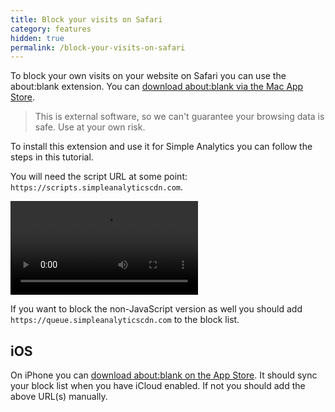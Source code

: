 ```yaml
---
title: Block your visits on Safari
category: features
hidden: true
permalink: /block-your-visits-on-safari
---
```


To block your own visits on your website on Safari you can use the about:blank extension. You can [download about:blank via the Mac App Store](https://apps.apple.com/us/app/about-blank/id1239207203).

> This is external software, so we can't guarantee your browsing data is safe. Use at your own risk.

To install this extension and use it for Simple Analytics you can follow the steps in this tutorial.

You will need the script URL at some point: `https://scripts.simpleanalyticscdn.com`.

<video controls class="border">
  <source src="https://assets.simpleanalytics.com/videos/docs/about-blank-mac-os-app/install-about-blank-on-mac-os.mp4" type="video/mp4">
  <source src="https://assets.simpleanalytics.com/videos/docs/about-blank-mac-os-app/install-about-blank-on-mac-os.webm" type="video/webm">
  <source src="https://assets.simpleanalytics.com/videos/docs/about-blank-mac-os-app/install-about-blank-on-mac-os.ogg" type="video/ogg">
  <source src="https://assets.simpleanalytics.com/videos/docs/about-blank-mac-os-app/install-about-blank-on-mac-os.wmv" type="video/wmv">
  <p>Your browser doesn't support HTML5 video. Here is
     a <a href="https://assets.simpleanalytics.com/videos/docs/about-blank-mac-os-app/install-about-blank-on-mac-os.mp4">link to the video</a> instead.</p>
</video>

If you want to block the non-JavaScript version as well you should add `https://queue.simpleanalyticscdn.com` to the block list.

## iOS

On iPhone you can [download about:blank on the App Store](https://apps.apple.com/us/app/about-blank/id1239181721). It should sync your block list when you have iCloud enabled. If not you should add the above URL(s) manually.
